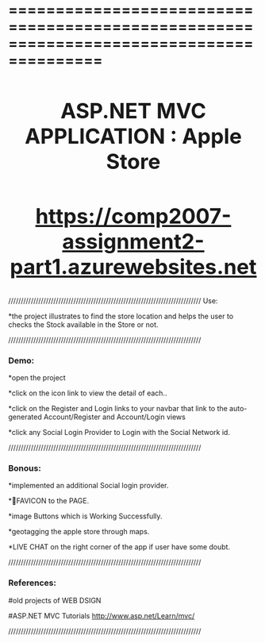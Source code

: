 ﻿========================================================================================
    <center><h2>  ASP.NET MVC APPLICATION : Apple Store </h2></center>
	<center><h2> https://comp2007-assignment2-part1.azurewebsites.net </center>
========================================================================================

/////////////////////////////////////////////////////////////////////////////
Use:

 *the project illustrates to find the store location and helps the user to checks the Stock available in the Store or not. 

/////////////////////////////////////////////////////////////////////////////
<h3>Demo:</h3>
  
*open the project

*click on the icon link to view the detail of each.. 

*click on the Register and Login links to your navbar that link to the auto-generated Account/Register and Account/Login views

*click any Social Login Provider to Login with the Social Network id. 

/////////////////////////////////////////////////////////////////////////////
<h3>Bonous:</h3>

*implemented an additional Social login provider.

*FAVICON to the PAGE.

*image Buttons which is Working Successfully.

*geotagging the apple store through maps. 

*LIVE CHAT on the right corner of the app if user have some doubt.

/////////////////////////////////////////////////////////////////////////////
<h3>References:</h3>

#old projects of WEB DSIGN

#ASP.NET MVC Tutorials
http://www.asp.net/Learn/mvc/

/////////////////////////////////////////////////////////////////////////////